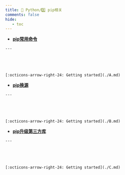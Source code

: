 ```yaml
---
title: 🎈 Python/3️⃣ pip相关
comments: false
hide:
   - toc
---
```


<div class="grid cards index-info" markdown>

-    __[pip常用命令](./A.md)__

	---

	

	

	[:octicons-arrow-right-24: Getting started](./A.md)

-    __[pip换源](./B.md)__

	---

	

	

	[:octicons-arrow-right-24: Getting started](./B.md)

-    __[pip升级第三方库](./C.md)__

	---

	

	

	[:octicons-arrow-right-24: Getting started](./C.md)

</div>